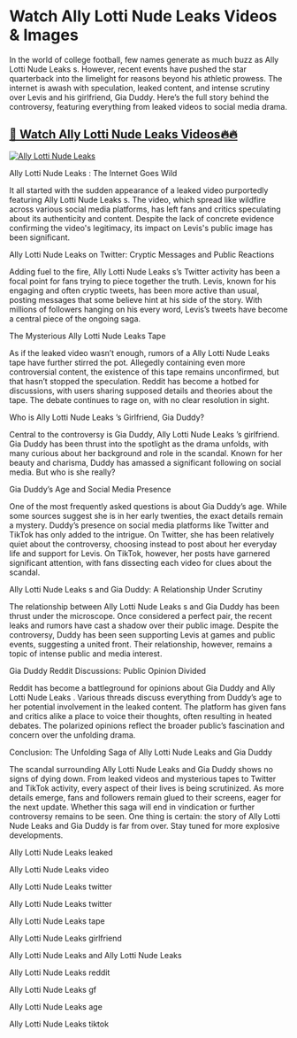 ﻿# Watch Ally Lotti Nude Leaks  Videos & Images  
  
In the world of college football, few names generate as much buzz as Ally Lotti Nude Leaks  s. However, recent events have pushed the star quarterback into the limelight for reasons beyond his athletic prowess. The internet is awash with speculation, leaked content, and intense scrutiny over Levis and his girlfriend, Gia Duddy. Here’s the full story behind the controversy, featuring everything from leaked videos to social media drama.  
  
  
## [🔗 Watch Ally Lotti Nude Leaks  Videos🔥🔥](https://hotvideos.systeme.io/watch-nudes)  
  
[![Ally Lotti Nude Leaks  ](https://i.imgur.com/dJHk4Zq.gif)](https://hotvideos.systeme.io/watch-nudes)  
  
  
Ally Lotti Nude Leaks  : The Internet Goes Wild  
  
It all started with the sudden appearance of a leaked video purportedly featuring Ally Lotti Nude Leaks  s. The video, which spread like wildfire across various social media platforms, has left fans and critics speculating about its authenticity and content. Despite the lack of concrete evidence confirming the video's legitimacy, its impact on Levis's public image has been significant.  
  
Ally Lotti Nude Leaks  on Twitter: Cryptic Messages and Public Reactions  
  
Adding fuel to the fire, Ally Lotti Nude Leaks  s’s Twitter activity has been a focal point for fans trying to piece together the truth. Levis, known for his engaging and often cryptic tweets, has been more active than usual, posting messages that some believe hint at his side of the story. With millions of followers hanging on his every word, Levis’s tweets have become a central piece of the ongoing saga.  
  
The Mysterious Ally Lotti Nude Leaks  Tape  
  
As if the leaked video wasn’t enough, rumors of a Ally Lotti Nude Leaks  tape have further stirred the pot. Allegedly containing even more controversial content, the existence of this tape remains unconfirmed, but that hasn’t stopped the speculation. Reddit has become a hotbed for discussions, with users sharing supposed details and theories about the tape. The debate continues to rage on, with no clear resolution in sight.  
  
Who is Ally Lotti Nude Leaks  ’s Girlfriend, Gia Duddy?  
  
Central to the controversy is Gia Duddy, Ally Lotti Nude Leaks  ’s girlfriend. Gia Duddy has been thrust into the spotlight as the drama unfolds, with many curious about her background and role in the scandal. Known for her beauty and charisma, Duddy has amassed a significant following on social media. But who is she really?  
  
Gia Duddy’s Age and Social Media Presence  
  
One of the most frequently asked questions is about Gia Duddy’s age. While some sources suggest she is in her early twenties, the exact details remain a mystery. Duddy’s presence on social media platforms like Twitter and TikTok has only added to the intrigue. On Twitter, she has been relatively quiet about the controversy, choosing instead to post about her everyday life and support for Levis. On TikTok, however, her posts have garnered significant attention, with fans dissecting each video for clues about the scandal.  
  
Ally Lotti Nude Leaks  s and Gia Duddy: A Relationship Under Scrutiny  
  
The relationship between Ally Lotti Nude Leaks  s and Gia Duddy has been thrust under the microscope. Once considered a perfect pair, the recent leaks and rumors have cast a shadow over their public image. Despite the controversy, Duddy has been seen supporting Levis at games and public events, suggesting a united front. Their relationship, however, remains a topic of intense public and media interest.  
  
Gia Duddy Reddit Discussions: Public Opinion Divided  
  
Reddit has become a battleground for opinions about Gia Duddy and Ally Lotti Nude Leaks  . Various threads discuss everything from Duddy’s age to her potential involvement in the leaked content. The platform has given fans and critics alike a place to voice their thoughts, often resulting in heated debates. The polarized opinions reflect the broader public’s fascination and concern over the unfolding drama.  
  
Conclusion: The Unfolding Saga of Ally Lotti Nude Leaks  and Gia Duddy  
  
The scandal surrounding Ally Lotti Nude Leaks  and Gia Duddy shows no signs of dying down. From leaked videos and mysterious tapes to Twitter and TikTok activity, every aspect of their lives is being scrutinized. As more details emerge, fans and followers remain glued to their screens, eager for the next update. Whether this saga will end in vindication or further controversy remains to be seen. One thing is certain: the story of Ally Lotti Nude Leaks  and Gia Duddy is far from over. Stay tuned for more explosive developments.  
  
  
Ally Lotti Nude Leaks  leaked  
  
Ally Lotti Nude Leaks  video  
  
Ally Lotti Nude Leaks  twitter  
  
Ally Lotti Nude Leaks  twitter  
  
Ally Lotti Nude Leaks  tape  
  
Ally Lotti Nude Leaks  girlfriend  
  
Ally Lotti Nude Leaks  and Ally Lotti Nude Leaks  
  
Ally Lotti Nude Leaks  reddit  
  
Ally Lotti Nude Leaks  gf  
  
Ally Lotti Nude Leaks  age  
  
Ally Lotti Nude Leaks  tiktok
